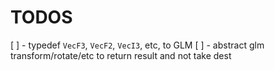 # TODOS
[ ] - typedef `VecF3`, `VecF2`, `VecI3`, etc, to GLM
[ ] - abstract glm transform/rotate/etc to return result and not take dest

